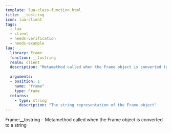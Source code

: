 ```yaml
---
template: lua-class-function.html
title: __tostring
icon: lua-client
tags:
  - lua
  - client
  - needs-verification
  - needs-example
lua:
  library: Frame
  function: __tostring
  realm: client
  description: "Metamethod called when the Frame object is converted to a string"
  
  arguments:
  - position: 1
    name: "frame"
    type: Frame
  returns:
    - type: string
      description: "The string representation of the Frame object"
---
```


<div class="lua__search__keywords">
Frame:__tostring &#x2013; Metamethod called when the Frame object is converted to a string
</div>
